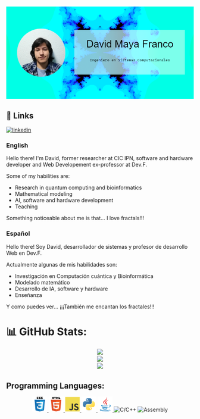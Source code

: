 
![Logo](./Images/Logo_Github.png)

## 🔗 Links
[![linkedin](https://img.shields.io/badge/linkedin-0A66C2?style=for-the-badge&logo=linkedin&logoColor=white)](https://www.linkedin.com/in/david-maya-franco-9387101b9/)

### English

Hello there! I'm David, former researcher at CIC IPN, software and hardware developer and Web Developement ex-professor at Dev.F.

Some of my habilities are:
- Research in quantum computing and bioinformatics
- Mathematical modeling
- AI, software and hardware development
- Teaching

Something noticeable about me is that... I love fractals!!!

### Español

Hello there! Soy David, desarrollador de sistemas y profesor de desarrollo Web en Dev.F.

Actualmente algunas de mis habilidades son:
- Investigación en Computación cuántica y Bioinformática
- Modelado matemático
- Desarrollo de IA, software y hardware
- Enseñanza

Y como puedes ver... ¡¡¡También me encantan los fractales!!!




# 📊 GitHub Stats:
<div align="center">

![](https://github-readme-stats.vercel.app/api?username=DaveWMF&theme=dracula&hide_border=false&include_all_commits=false&count_private=false)<br/>
![](https://github-readme-streak-stats.herokuapp.com/?user=DaveWMF&theme=dracula&hide_border=false)<br/>
![](https://github-readme-stats.vercel.app/api/top-langs/?username=DaveWMF&theme=dracula&hide_border=false&include_all_commits=false&count_private=false&layout=compact)

</div>

## Programming Languages:
<div align="center">
	<a href="https://www.w3schools.com/css/" target="_blank"> <img src="https://raw.githubusercontent.com/devicons/devicon/master/icons/css3/css3-original-wordmark.svg" alt="css3" width="40" height="40"/> </a>
	<a href="https://www.w3.org/html/" target="_blank"> <img src="https://raw.githubusercontent.com/devicons/devicon/master/icons/html5/html5-original-wordmark.svg" alt="html5" width="40" height="40"/> </a>
	<a href="https://developer.mozilla.org/en-US/docs/Web/JavaScript" target="_blank"> <img src="https://raw.githubusercontent.com/devicons/devicon/master/icons/javascript/javascript-original.svg" alt="javascript" width="40" height="40"/> </a>
	<a href="https://www.python.org" target="_blank"> <img src="https://raw.githubusercontent.com/devicons/devicon/master/icons/python/python-original.svg" alt="python" width="40" height="40"/> </a>
	<a href="https://www.java.com/" target="_blank"> <img src="https://raw.githubusercontent.com/devicons/devicon/master/icons/java/java-original.svg" alt="java" width="40" height="40"/> </a>
    <a><img src="https://raw.githubusercontent.com/isocpp/logos/master/cpp_logo.png" alt="C/C++" width="40" height="40"></a>
    <a><img src="https://user-images.githubusercontent.com/16542113/50175134-4f7b3700-02fc-11e9-914e-cb317fddce4e.png" alt="Assembly" width="40" height="40"></a>
</p>
</div>


<!--
**DaveWMF/DaveWMF** is a ✨ _special_ ✨ repository because its `README.md` (this file) appears on your GitHub profile.

Here are some ideas to get you started:

- 🔭 I’m currently working on ...
- 🌱 I’m currently learning ...
- 👯 I’m looking to collaborate on ...
- 🤔 I’m looking for help with ...
- 💬 Ask me about ...
- 📫 How to reach me: ...
- 😄 Pronouns: ...
- ⚡ Fun fact: ...
-->
